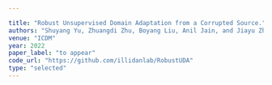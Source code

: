 ```yaml
---

title: "Robust Unsupervised Domain Adaptation from a Corrupted Source."
authors: "Shuyang Yu, Zhuangdi Zhu, Boyang Liu, Anil Jain, and Jiayu Zhou"
venue: "ICDM"
year: 2022
paper_label: "to appear"
code_url: "https://github.com/illidanlab/RobustUDA"
type: "selected"
---
```

